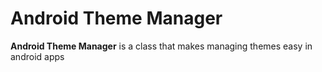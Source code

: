 # Android Theme Manager

**Android Theme Manager** is a class that makes managing themes easy in android apps